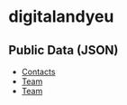 # digitalandyeu


## Public Data (JSON)

- [Contacts](https://digitalandyeu.github.io/digitalandyeu/api/contacts.json)
- [Team](https://digitalandyeu.github.io/digitalandyeu/api/team.json)
- [Team](https://digitalandyeu.github.io/digitalandyeu/api/socials.json)
